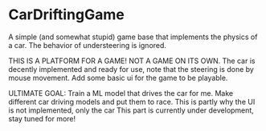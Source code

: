 # CarDriftingGame
A simple (and somewhat stupid) game base that implements the physics of a car. The behavior of understeering is ignored.

THIS IS A PLATFORM FOR A GAME! NOT A GAME ON ITS OWN.
The car is decently implemented and ready for use, note that the steering is done by mouse movement.
Add some basic ui for the game to be playable.

ULTIMATE GOAL:
Train a ML model that drives the car for me. 
Make different car driving models and put them to race.
This is partly why the UI is not implemented, only the car
This part is currently under development, stay tuned for more!
